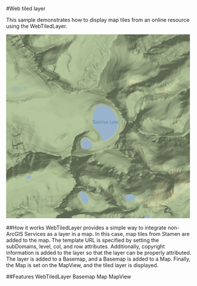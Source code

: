 #Web tiled layer

This sample demonstrates how to display map tiles from an online resource using the WebTiledLayer.

![](screenshot.png)

##How it works
WebTiledLayer provides a simple way to integrate non-ArcGIS Services as a layer in a map. In this case, map tiles from Stamen are added to the map. The template URL is specified by setting the subDomains, level, col, and row attributes. Additionally, copyright information is added to the layer so that the layer can be properly attributed. The layer is added to a Basemap, and a Basemap is added to a Map. Finally, the Map is set on the MapView, and the tiled layer is displayed.

##Features
WebTiledLayer
Basemap
Map
MapView
